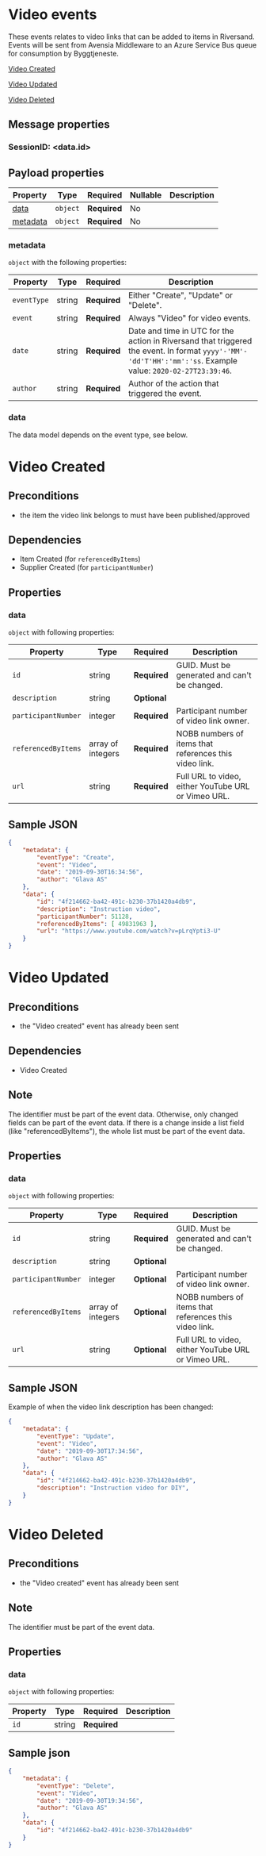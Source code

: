 # Video events

These events relates to video links that can be added to items in Riversand. Events will be sent from Avensia Middleware to an Azure Service Bus queue for consumption by Byggtjeneste.

[Video Created](#Video-Created)

[Video Updated](#Video-Updated)

[Video Deleted](#Video-Deleted)

## Message properties

### SessionID: 	<data.id>

## Payload properties

| Property              | Type     | Required     | Nullable | Description                                |
| --------------------- | -------- | ------------ | -------- | ------------------------------------------ |
| [data](#data)         | `object` | **Required** | No       |         |
| [metadata](#metadata) | `object` | **Required** | No       |         |

### metadata

`object` with the following properties:

| Property          | Type    | Required     | Description |
| ------------------| ------- | ------------ | ------- |
| `eventType`       | string  | **Required** | Either "Create", "Update" or "Delete".
| `event`           | string  | **Required** | Always "Video" for video events.
| `date`            | string  | **Required** | Date and time in UTC for the action in Riversand that triggered the event. In format `yyyy'-'MM'-'dd'T'HH':'mm':'ss`. Example value: `2020-02-27T23:39:46`.
| `author`          | string  | **Required** | Author of the action that triggered the event.

### data
The data model depends on the event type, see below.


# Video Created 

## Preconditions
- the item the video link belongs to must have been published/approved

## Dependencies
- Item Created (for `referencedByItems`)
- Supplier Created (for `participantNumber`)

## Properties

### data

`object` with following properties:

| Property            | Type    | Required     | Description |
| ------------------- | ------- | ------------ | ----------- |
| `id`                | string  | **Required** | GUID. Must be generated and can't be changed.
| `description`       | string  | **Optional** |
| `participantNumber` | integer | **Required** | Participant number of video link owner.
| `referencedByItems` | array of integers | **Required** | NOBB numbers of items that references this video link.
| `url`               | string  | **Required** | Full URL to video, either YouTube URL or Vimeo URL.



## Sample JSON

```json
{
    "metadata": {
        "eventType": "Create",
        "event": "Video",
        "date": "2019-09-30T16:34:56",
        "author": "Glava AS"
    },	
    "data": {
        "id": "4f214662-ba42-491c-b230-37b1420a4db9",
        "description": "Instruction video",
        "participantNumber": 51128,
        "referencedByItems": [ 49831963 ],
        "url": "https://www.youtube.com/watch?v=pLrqYpti3-U"
    }
}
```

# Video Updated 

## Preconditions
- the "Video created" event has already been sent

## Dependencies
- Video Created

## Note
The identifier must be part of the event data. Otherwise, only changed fields can be part of the event data. If there is a change inside a list field (like "referencedByItems"), the whole list must be part of the event data.

## Properties

### data

`object` with following properties:

| Property            | Type    | Required     | Description |
| ------------------- | ------- | ------------ | ----------- |
| `id`                | string  | **Required** | GUID. Must be generated and can't be changed.
| `description`       | string  | **Optional** |
| `participantNumber` | integer | **Optional** | Participant number of video link owner.
| `referencedByItems` | array of integers | **Optional** | NOBB numbers of items that references this video link.
| `url`               | string  | **Optional** | Full URL to video, either YouTube URL or Vimeo URL.


## Sample JSON

Example of when the video link description has been changed:

```json
{
    "metadata": {
        "eventType": "Update",
        "event": "Video",
        "date": "2019-09-30T17:34:56",
        "author": "Glava AS"
    },	
    "data": {
        "id": "4f214662-ba42-491c-b230-37b1420a4db9",
        "description": "Instruction video for DIY",
    }
}
```

# Video Deleted 

## Preconditions
- the "Video created" event has already been sent

## Note
The identifier must be part of the event data. 

## Properties

### data

`object` with following properties:

| Property                    | Type    | Required     | Description |
| --------------------------- | ------- | ------------ | -------     |
| `id`                        | string  | **Required** |  


## Sample json

```json
{
    "metadata": {
        "eventType": "Delete",
        "event": "Video",
        "date": "2019-09-30T19:34:56",
        "author": "Glava AS"
    },
    "data": {
        "id": "4f214662-ba42-491c-b230-37b1420a4db9"
    }
}
```